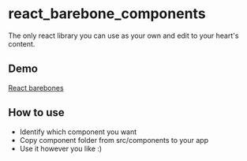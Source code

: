 # react_barebone_components

The only react library you can use as your own and edit to your heart's content.

## Demo

[React barebones](https://reactbarebones.netlify.app/)

## How to use

- Identify which component you want
- Copy component folder from src/components to your app
- Use it however you like :)
